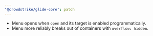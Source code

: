```yaml
---
'@crowdstrike/glide-core': patch
---
```


- Menu opens when `open` and its target is enabled programmatically.
- Menu more reliably breaks out of containers with `overflow: hidden`.

